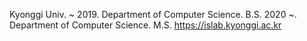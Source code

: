 Kyonggi Univ.
~ 2019. Department of Computer Science. B.S.
2020 ~. Department of Computer Science. M.S.
https://islab.kyonggi.ac.kr

<!---
skg4463/skg4463 is a ✨ special ✨ repository because its `README.md` (this file) appears on your GitHub profile.
You can click the Preview link to take a look at your changes.
--->

